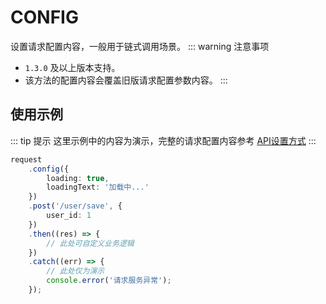 # CONFIG
设置请求配置内容，一般用于链式调用场景。
::: warning 注意事项
+ `1.3.0` 及以上版本支持。
+ 该方法的配置内容会覆盖旧版请求配置参数内容。
:::

## 使用示例
::: tip 提示
这里示例中的内容为演示，完整的请求配置内容参考 [API设置方式](/config/request#api设置方式)
:::
```ts
request
    .config({
        loading: true,
        loadingText: '加载中...'
    })
    .post('/user/save', {
	    user_id: 1
    })
	.then((res) => {
		// 此处可自定义业务逻辑
	})
	.catch((err) => {
		// 此处仅为演示
		console.error('请求服务异常');
	});
```